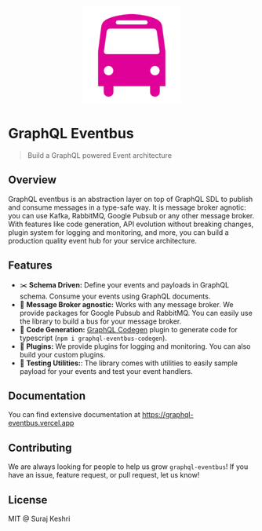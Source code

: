 <p align="center"><img src="website/static/img/logo-large.png" width="200"/></p>

# GraphQL Eventbus

> Build a GraphQL powered Event architecture

## Overview

GraphQL eventbus is an abstraction layer on top of GraphQL SDL to publish and consume messages in a type-safe way. It is message broker agnotic: you can use Kafka, RabbitMQ, Google Pubsub or any other message broker. With features like code generation, API evolution without breaking changes, plugin system for logging and monitoring, and more, you can build a production quality event hub for your service architecture.

## Features

- ✂️ **Schema Driven:** Define your events and payloads in GraphQL schema. Consume your events using GraphQL documents.
- 🤝 **Message Broker agnostic:** Works with any message broker. We provide packages for Google Pubsub and RabbitMQ. You can easily use the library to build a bus for your message broker.
- 🚀 **Code Generation:** <a href="https://www.graphql-code-generator.com/">GraphQL Codegen</a>
  plugin to generate code for typescript (`npm i graphql-eventbus-codegen`).
- 🎯 **Plugins:** We provide plugins for logging and monitoring. You can also build your custom plugins.
- 🤖 **Testing Utilities:**: The library comes with utilities to easily sample payload for your events and test your event handlers.

## Documentation

You can find extensive documentation at <a href="https://graphql-eventbus.vercel.app/" target="_blank">https://graphql-eventbus.vercel.app</a>

## Contributing

We are always looking for people to help us grow `graphql-eventbus`! If you have an issue, feature request, or pull request, let us know!

## License

MIT @ Suraj Keshri
